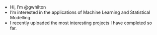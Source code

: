 - Hi, I’m @gwhilton
- I’m interested in the applications of Machine Learning and Statistical Modelling
- I recently uploaded the most interesting projects I have completed so far.
